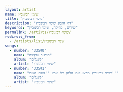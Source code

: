 ```yaml
---
layout: artist
name: שימי רבינוביץ
title: "שימי רבינוביץ"
description: "דף האמן שימי רבינוביץ"
keywords: "שירים, מוזיקה, שימי רבינוביץ"
permalink: /artists/שימי-רבינוביץ/
redirect_from:
  - /artists/list/שימי רבינוביץ
songs:
  - number: "33500"
    name: "הודאה ובקשה"
    album: "סינגלים"
    artist: "שימי רבינוביץ"
  - number: "33501"
    name: "שימי רבינוביץ מבצע את הלחן של אביו ''אודה השם''"
    album: "סינגלים"
    artist: "שימי רבינוביץ"
---
```

